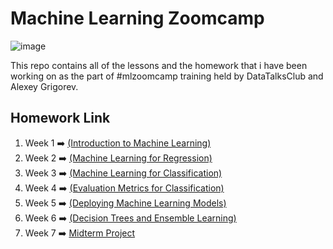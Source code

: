 # Machine Learning Zoomcamp
![image](https://user-images.githubusercontent.com/42953630/137266103-1cc70f4e-b750-4800-9660-1efef2b1908d.png)

This repo contains all of the lessons and the homework that i have been working on as the part of #mlzoomcamp training held by DataTalksClub and Alexey Grigorev. 

## Homework Link
1. Week 1 :arrow_right: [(Introduction to Machine Learning)](https://github.com/madityarafip/My-Machine-Learning/tree/main/ML-Zoomcamp/HW-Week-1)
2. Week 2 :arrow_right: [(Machine Learning for Regression)](https://github.com/madityarafip/My-Machine-Learning/tree/main/ML-Zoomcamp/HW-Week-2)
3. Week 3 :arrow_right: [(Machine Learning for Classification)](https://github.com/madityarafip/My-Machine-Learning/tree/main/ML-Zoomcamp/HW-Week-3)
4. Week 4 :arrow_right: [(Evaluation Metrics for Classification)](https://github.com/madityarafip/My-Machine-Learning/tree/main/ML-Zoomcamp/HW-Week-4)
5. Week 5 :arrow_right: [(Deploying Machine Learning Models)](https://github.com/madityarafip/My-Machine-Learning/tree/main/ML-Zoomcamp/HW-Week-5)
6. Week 6 :arrow_right: [(Decision Trees and Ensemble Learning)]()
7. Week 7 :arrow_right: [Midterm Project]()
